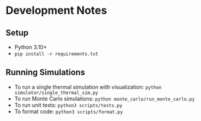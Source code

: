 # Development Notes
## Setup
- Python 3.10+
- `pip install -r requirements.txt`

## Running Simulations
- To run a single thermal simulation with visualization:
    `python simulator/single_thermal_sim.py`
- To run Monte Carlo simulations:
    `python monte_carlo/run_monte_carlo.py`
- To run unit tests:
    `python3 scripts/tests.py`
- To format code:
    `python3 scripts/format.py`